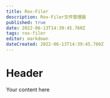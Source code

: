 ```yaml
---
title: Rox-Filer
description: Rox-Filer文件管理器
published: true
date: 2022-06-13T14:39:45.760Z
tags: rox-filer
editor: markdown
dateCreated: 2022-06-13T14:39:45.760Z
---
```


# Header
Your content here